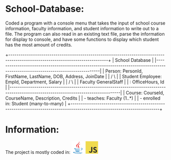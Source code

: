 # School-Database:
Coded a program with a console menu that takes the input of school course information, faculty information, and student information to write out to a file. The program can also read in an existing text file, parse the information for display to console, and have some functions to display which student has the most amount of credits.


+------------------------------------------------------------------------------------------------------------------------------+
|                                           School Database                                                                          |
|--------------------------------------------------------------------------------------------------------------------------------|
| Person: PersonId, FirstName, LastName, DOB, Address, JoinDate                                                                      |
|   / \                                                                                                                              |
| Student    Employee: EmpId, Department, Salary                                                                                     |
|             / \                                                                                                                    |
|        Faculty   GeneralStaff                                                                                                      |
|       : OfficeHours, Id                                                                                                            |
|------------------------------------------------------------------------------------------------------------------------------------|
| Course: CourseId, CourseName, Description, Credits                                                                                 |
|   - teaches: Faculty (1..*)                                                                                                        |
|   - enrolled in: Student (many-to-many)                                                                                            |
+-------------------------------------------------------------------------------------------------------------------------+



# Information:
The project is mostly coded in: <img src="https://raw.githubusercontent.com/devicons/devicon/master/icons/java/java-original.svg" alt="java" width="40" height="40"/> </a> 
<img src="https://raw.githubusercontent.com/devicons/devicon/master/icons/javascript/javascript-original.svg" alt="javascript" width="40" height="40"/> </a>
